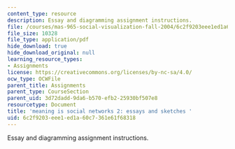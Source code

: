 ```yaml
---
content_type: resource
description: Essay and diagramming assignment instructions.
file: /courses/mas-965-social-visualization-fall-2004/6c2f9203eee1ed1a60c7361e61f68318_assn4.pdf
file_size: 10328
file_type: application/pdf
hide_download: true
hide_download_original: null
learning_resource_types:
- Assignments
license: https://creativecommons.org/licenses/by-nc-sa/4.0/
ocw_type: OCWFile
parent_title: Assignments
parent_type: CourseSection
parent_uid: 3d72dadd-9da6-b570-efb2-25930bf507e8
resourcetype: Document
title: 'meaning is social networks 2: essays and sketches '
uid: 6c2f9203-eee1-ed1a-60c7-361e61f68318
---
```

Essay and diagramming assignment instructions.